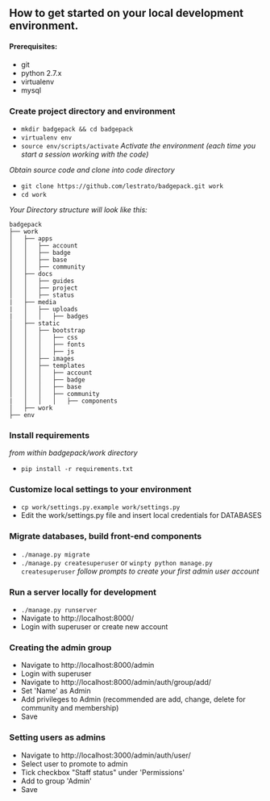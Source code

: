 ## How to get started on your local development environment.
#### Prerequisites:

* git
* python 2.7.x
* virtualenv
* mysql

### Create project directory and environment

* `mkdir badgepack && cd badgepack`
* `virtualenv env`
* `source env/scripts/activate` *Activate the environment (each time you start a session working with the code)*

*Obtain source code and clone into code directory*

* `git clone https://github.com/lestrato/badgepack.git work`
* `cd work`

*Your Directory structure will look like this:*
```
badgepack
├── work
│   ├── apps
│   │   ├── account
│   │   ├── badge
│   │   ├── base
│   │   ├── community
│   ├── docs
│   │   ├── guides
│   │   ├── project
│   │   ├── status
|   ├── media       
|   │   ├── uploads     
|   │   │   ├── badges     
│   ├── static
│   │   ├── bootstrap       
│   │   │   ├── css
│   │   │   ├── fonts
│   │   │   ├── js
│   │   ├── images
│   │   ├── templates
│   │   │   ├── account
│   │   │   ├── badge
│   │   │   ├── base
│   │   │   ├── community
|   │   │   │   ├── components
│   ├── work
├── env
```

### Install requirements
*from within badgepack/work directory*

* `pip install -r requirements.txt`

### Customize local settings to your environment
* `cp work/settings.py.example work/settings.py`
* Edit the work/settings.py file and insert local credentials for DATABASES

### Migrate databases, build front-end components
* `./manage.py migrate`
* `./manage.py createsuperuser` or `winpty python manage.py createsuperuser` *follow prompts to create your first admin user account*

### Run a server locally for development
* `./manage.py runserver`
* Navigate to http://localhost:8000/
* Login with superuser or create new account

### Creating the admin group
* Navigate to http://localhost:8000/admin
* Login with superuser
* Navigate to http://localhost:8000/admin/auth/group/add/
* Set 'Name' as Admin
* Add privileges to Admin (recommended are add, change, delete for community and membership)
* Save

### Setting users as admins
* Navigate to http://localhost:3000/admin/auth/user/
* Select user to promote to admin
* Tick checkbox "Staff status" under 'Permissions'
* Add to group 'Admin'
* Save
